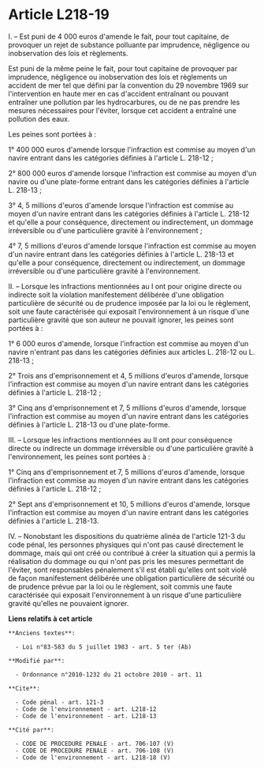 # Article L218-19

I. – Est puni de 4 000 euros d'amende le fait, pour tout capitaine, de provoquer un rejet de substance polluante par
imprudence, négligence ou inobservation des lois et règlements.

Est puni de la même peine le fait, pour tout capitaine de provoquer par imprudence, négligence ou inobservation des lois et
règlements un accident de mer tel que défini par la convention du 29 novembre 1969 sur l'intervention en haute mer en cas
d'accident entraînant ou pouvant entraîner une pollution par les hydrocarbures, ou de ne pas prendre les mesures nécessaires
pour l'éviter, lorsque cet accident a entraîné une pollution des eaux.

Les peines sont portées à :

1° 400 000 euros d'amende lorsque l'infraction est commise au moyen d'un navire entrant dans les catégories définies à
l'article L. 218-12 ;

2° 800 000 euros d'amende lorsque l'infraction est commise au moyen d'un navire ou d'une plate-forme entrant dans les
catégories définies à l'article L. 218-13 ;

3° 4, 5 millions d'euros d'amende lorsque l'infraction est commise au moyen d'un navire entrant dans les catégories définies
à l'article L. 218-12 et qu'elle a pour conséquence, directement ou indirectement, un dommage irréversible ou d'une
particulière gravité à l'environnement ;

4° 7, 5 millions d'euros d'amende lorsque l'infraction est commise au moyen d'un navire entrant dans les catégories définies
à l'article L. 218-13 et qu'elle a pour conséquence, directement ou indirectement, un dommage irréversible ou d'une
particulière gravité à l'environnement.

II. – Lorsque les infractions mentionnées au I ont pour origine directe ou indirecte soit la violation manifestement
délibérée d'une obligation particulière de sécurité ou de prudence imposée par la loi ou le règlement, soit une faute
caractérisée qui exposait l'environnement à un risque d'une particulière gravité que son auteur ne pouvait ignorer, les
peines sont portées à :

1° 6 000 euros d'amende, lorsque l'infraction est commise au moyen d'un navire n'entrant pas dans les catégories définies aux
articles L. 218-12 ou L. 218-13 ;

2° Trois ans d'emprisonnement et 4, 5 millions d'euros d'amende, lorsque l'infraction est commise au moyen d'un navire
entrant dans les catégories définies à l'article L. 218-12 ;

3° Cinq ans d'emprisonnement et 7, 5 millions d'euros d'amende, lorsque l'infraction est commise au moyen d'un navire entrant
dans les catégories définies à l'article L. 218-13 ou d'une plate-forme.

III. – Lorsque les infractions mentionnées au II ont pour conséquence directe ou indirecte un dommage irréversible ou d'une
particulière gravité à l'environnement, les peines sont portées à :

1° Cinq ans d'emprisonnement et 7, 5 millions d'euros d'amende, lorsque l'infraction est commise au moyen d'un navire entrant
dans les catégories définies à l'article L. 218-12 ;

2° Sept ans d'emprisonnement et 10, 5 millions d'euros d'amende, lorsque l'infraction est commise au moyen d'un navire
entrant dans les catégories définies à l'article L. 218-13.

IV. – Nonobstant les dispositions du quatrième alinéa de l'article 121-3 du code pénal, les personnes physiques qui n'ont pas
causé directement le dommage, mais qui ont créé ou contribué à créer la situation qui a permis la réalisation du dommage ou
qui n'ont pas pris les mesures permettant de l'éviter, sont responsables pénalement s'il est établi qu'elles ont soit violé
de façon manifestement délibérée une obligation particulière de sécurité ou de prudence prévue par la loi ou le règlement,
soit commis une faute caractérisée qui exposait l'environnement à un risque d'une particulière gravité qu'elles ne pouvaient
ignorer.

**Liens relatifs à cet article**

	**Anciens textes**:

	  - Loi n°83-583 du 5 juillet 1983 - art. 5 ter (Ab)

	**Modifié par**:

	  - Ordonnance n°2010-1232 du 21 octobre 2010 - art. 11

	**Cite**:

	  - Code pénal - art. 121-3
	  - Code de l'environnement - art. L218-12
	  - Code de l'environnement - art. L218-13

	**Cité par**:

	  - CODE DE PROCEDURE PENALE - art. 706-107 (V)
	  - CODE DE PROCEDURE PENALE - art. 706-108 (V)
	  - Code de l'environnement - art. L218-18 (V)
